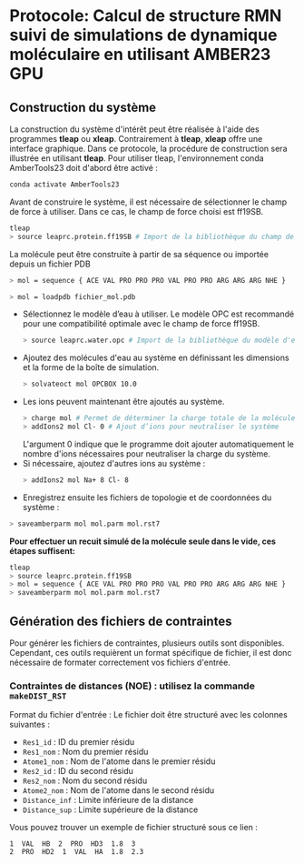 # Protocole: Calcul de structure RMN suivi de simulations de dynamique moléculaire en utilisant AMBER23 GPU
## Construction du système
La construction du système d'intérêt peut être réalisée à l'aide des programmes **tleap** ou **xleap**. Contrairement à **tleap**, **xleap** offre une interface graphique. Dans ce protocole, la procédure de construction sera illustrée en utilisant **tleap**.
Pour utiliser tleap, l'environnement conda AmberTools23 doit d'abord être activé :
```bash
conda activate AmberTools23
```
Avant de construire le système, il est nécessaire de sélectionner le champ de force à utiliser. Dans ce cas, le champ de force choisi est ff19SB.
```bash
tleap
> source leaprc.protein.ff19SB # Import de la bibliothèque du champ de force
```
La molécule peut être construite à partir de sa séquence ou importée depuis un fichier PDB
```bash
> mol = sequence { ACE VAL PRO PRO PRO VAL PRO PRO ARG ARG ARG NHE }
```

```bash
> mol = loadpdb fichier_mol.pdb
```
- Sélectionnez le modèle d’eau à utiliser. Le modèle OPC est recommandé pour une compatibilité optimale avec le champ de force ff19SB.
  ```bash
  > source leaprc.water.opc # Import de la bibliothèque du modèle d'eau
  ```
- Ajoutez des molécules d'eau au système en définissant les dimensions et la forme de la boîte de simulation.
  ```bash
  > solvateoct mol OPCBOX 10.0
  ```
- Les ions peuvent maintenant être ajoutés au système.
  ```bash
  > charge mol # Permet de déterminer la charge totale de la molécule
  > addIons2 mol Cl- 0 # Ajout d’ions pour neutraliser le système
  ```
  L'argument 0 indique que le programme doit ajouter automatiquement le nombre d'ions nécessaires pour neutraliser la charge du système.
- Si nécessaire, ajoutez d'autres ions au système :
  ```bash
  > addIons2 mol Na+ 8 Cl- 8
  ```
- Enregistrez ensuite les fichiers de topologie et de coordonnées du système :
```bash
> saveamberparm mol mol.parm mol.rst7
```
**Pour effectuer un recuit simulé de la molécule seule dans le vide, ces étapes suffisent:**
```bash
tleap
> source leaprc.protein.ff19SB
> mol = sequence { ACE VAL PRO PRO PRO VAL PRO PRO ARG ARG ARG NHE }
> saveamberparm mol mol.parm mol.rst7
```

## Génération des fichiers de contraintes

Pour générer les fichiers de contraintes, plusieurs outils sont disponibles. Cependant, ces outils requièrent un format spécifique de fichier, il est donc nécessaire de formater correctement vos fichiers d'entrée.

### Contraintes de distances (NOE) : utilisez la commande `makeDIST_RST`
Format du fichier d'entrée :
Le fichier doit être structuré avec les colonnes suivantes :

- `Res1_id` : ID du premier résidu
- `Res1_nom` : Nom du premier résidu
- `Atome1_nom` : Nom de l'atome dans le premier résidu
- `Res2_id` : ID du second résidu
- `Res2_nom` : Nom du second résidu
- `Atome2_nom` : Nom de l'atome dans le second résidu
- `Distance_inf` : Limite inférieure de la distance
- `Distance_sup` : Limite supérieure de la distance

Vous pouvez trouver un exemple de fichier structuré sous ce lien :

```text
1  VAL  HB  2  PRO  HD3  1.8  3
2  PRO  HD2  1  VAL  HA  1.8  2.3
```
